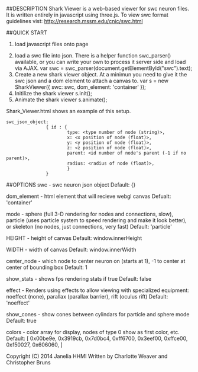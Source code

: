 ##DESCRIPTION
Shark Viewer is a web-based viewer for swc neuron files. It is written entirely in javascript using three.js.
To view swc format guidelines vist: http://research.mssm.edu/cnic/swc.html

##QUICK START
1. load javascript files onto page
<script src="js/threejs/three.js"></script>
<script src="js/threejs/TrackballControls.js"></script>
<script src="js/shark_viewer.js"></script>
2. load a swc file into json. There is a helper function swc_parser(<swc text>) available, or you can write your own to process it server side and load via AJAX.
var  swc = swc_parser(document.getElementById("swc").text);
3. Create a new shark viewer object. At a minimun you need to give it the swc json and a dom element to attach a canvas to.
var s = new SharkViewer({ swc: swc, dom_element: 'container' });
4. Initilize the shark viewer
s.init();
5. Animate the shark viewer
s.animate();

Shark_Viewer.html shows an example of this setup.
```
swc_json_object:
               { id : {
                       type: <type number of node (string)>,
                       x: <x position of node (float)>,
                       y: <y position of node (float)>,
                       z: <z position of node (float)>,
                       parent: <id number of node's parent (-1 if no parent)>,
                       radius: <radius of node (float)>,
                       }
               }
```

##OPTIONS
swc - swc neuron json object
Default:  {}

dom_element - html element that will recieve webgl canvas
Defualt: 'container'

mode - sphere (full 3-D rendering for nodes and connections, slow), particle (uses particle system to speed rendering and make it look better), or skeleton (no nodes, just connections, very fast)
Default: 'particle'

HEIGHT - height of canvas
Default: window.innerHeight

WIDTH - width of canvas
Default: window.innerWidth

center_node - which node to center neuron on (starts at 1), -1 to center at center of bounding box
Default: 1

show_stats - shows fps rendering stats if true
Default: false

effect - Renders using effects to allow viewing with specialized equipment: noeffect (none), parallax (parallax barrier), rift (oculus rift)
Default: 'noeffect'

show_cones - show cones between cylindars for particle and sphere mode
Default: true

colors - color array for display, nodes of type 0 show as first color, etc. 
Default:  [
	0x00be9e,
	0x3919cb,
	0x7d0bc4,
	0xff6700,
	0x3eef00,
	0xffce00,
	0xf50027,
	0x606060,
]


Copyright (C) 2014 Janelia HHMI
Written by Charlotte Weaver and Christopher Bruns
